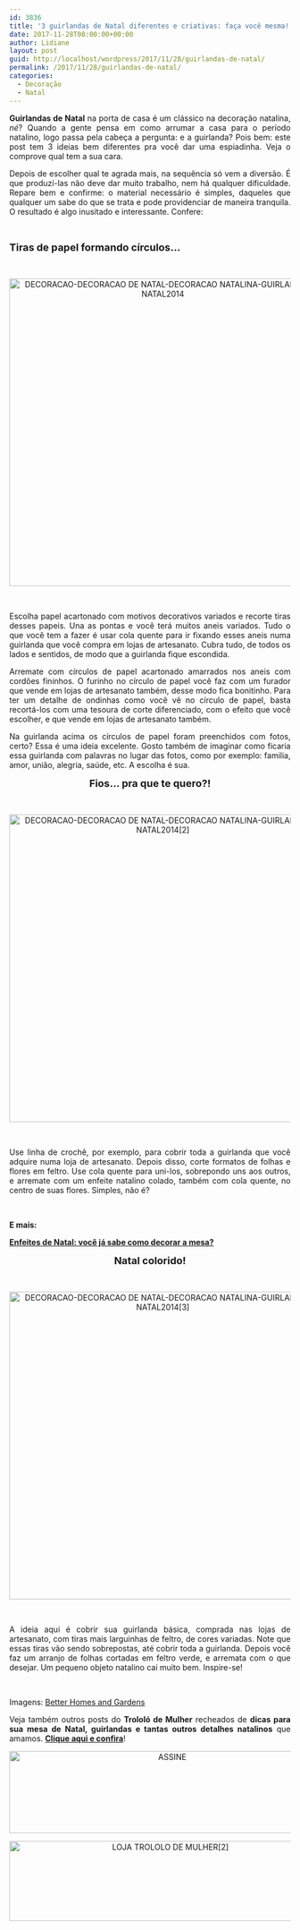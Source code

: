 ```yaml
---
id: 3836
title: '3 guirlandas de Natal diferentes e criativas: faça você mesma!'
date: 2017-11-28T00:00:00+00:00
author: Lidiane
layout: post
guid: http://localhost/wordpress/2017/11/28/guirlandas-de-natal/
permalink: /2017/11/28/guirlandas-de-natal/
categories:
  - Decoração
  - Natal
---
```

<p align="justify">
  <strong>Guirlandas de Natal</strong> na porta de casa é um clássico na decoração natalina,<em> né</em>? Quando a gente pensa em como arrumar a casa para o período natalino, logo passa pela cabeça a pergunta: e a guirlanda? Pois bem: este post tem 3 ideias bem diferentes pra você dar uma espiadinha. Veja o comprove qual tem a sua cara.
</p>

<p align="justify">
  Depois de escolher qual te agrada mais, na sequência só vem a diversão. É que produzí-las não deve dar muito trabalho, nem há qualquer dificuldade. Repare bem e confirme: o material necessário é simples, daqueles que qualquer um sabe do que se trata e pode providenciar de maneira tranquila. O resultado é algo inusitado e interessante. Confere:
</p>

&nbsp;

**<span style="font-size: large;">Tiras de papel formando círculos…</span>**

&nbsp;

<p align="center">
  <a href="http://www.decoracaodacasa.com/blog/wp-content/uploads/2014/10/DECORACAO-DECORACAO-DE-NATAL-DECORACAO-NATALINA-GUIRLANDA-NATAL2014.jpg"><img class="alignnone size-full wp-image-2157" src="http://www.decoracaodacasa.com/blog/wp-content/uploads/2014/10/DECORACAO-DECORACAO-DE-NATAL-DECORACAO-NATALINA-GUIRLANDA-NATAL2014.jpg" alt="DECORACAO-DECORACAO DE NATAL-DECORACAO NATALINA-GUIRLANDA-NATAL2014" width="550" height="550" /></a>
</p>

&nbsp;

<p align="justify">
  Escolha papel acartonado com motivos decorativos variados e recorte tiras desses papeis. Una as pontas e você terá muitos aneis variados. Tudo o que você tem a fazer é usar cola quente para ir fixando esses aneis numa guirlanda que você compra em lojas de artesanato. Cubra tudo, de todos os lados e sentidos, de modo que a guirlanda fique escondida.
</p>

<p align="justify">
  Arremate com círculos de papel acartonado amarrados nos aneis com cordões fininhos. O furinho no círculo de papel você faz com um furador que vende em lojas de artesanato também, desse modo fica bonitinho. Para ter um detalhe de ondinhas como você vê no círculo de papel, basta recortá-los com uma tesoura de corte diferenciado, com o efeito que você escolher, e que vende em lojas de artesanato também.
</p>

<p align="justify">
  Na guirlanda acima os círculos de papel foram preenchidos com fotos, certo? Essa é uma ideia excelente. Gosto também de imaginar como ficaria essa guirlanda com palavras no lugar das fotos, como por exemplo: familia, amor, união, alegria, saúde, etc. A escolha é sua.
</p>

<p align="center">
  <strong><span style="font-size: large;">Fios… pra que te quero?!</span></strong>
</p>

&nbsp;

<p align="center">
  <a href="http://www.decoracaodacasa.com/blog/wp-content/uploads/2014/10/DECORACAO-DECORACAO-DE-NATAL-DECORACAO-NATALINA-GUIRLANDA-NATAL20142.jpg"><img class="alignnone size-full wp-image-2158" src="http://www.decoracaodacasa.com/blog/wp-content/uploads/2014/10/DECORACAO-DECORACAO-DE-NATAL-DECORACAO-NATALINA-GUIRLANDA-NATAL20142.jpg" alt="DECORACAO-DECORACAO DE NATAL-DECORACAO NATALINA-GUIRLANDA-NATAL2014[2]" width="550" height="550" /></a>
</p>

&nbsp;

<p align="justify">
  Use linha de crochê, por exemplo, para cobrir toda a guirlanda que você adquire numa loja de artesanato. Depois disso, corte formatos de folhas e flores em feltro. Use cola quente para uni-los, sobrepondo uns aos outros, e arremate com um enfeite natalino colado, também com cola quente, no centro de suas flores. Simples, não é?
</p>

&nbsp;

<p align="left">
  <strong>E mais:</strong>
</p>

<p align="left">
  <strong><a href="http://www.trololodemulher.com.br/2010/11/15/enfeites-natal-mesa/" target="_blank">Enfeites de Natal: você já sabe como decorar a mesa?</a></strong>
</p>

<p align="center">
  <strong><span style="font-size: large;">Natal colorido!</span></strong>
</p>

&nbsp;

<p align="center">
  <a href="http://www.decoracaodacasa.com/blog/wp-content/uploads/2014/10/DECORACAO-DECORACAO-DE-NATAL-DECORACAO-NATALINA-GUIRLANDA-NATAL20143.jpg"><img class="alignnone size-full wp-image-2160" src="http://www.decoracaodacasa.com/blog/wp-content/uploads/2014/10/DECORACAO-DECORACAO-DE-NATAL-DECORACAO-NATALINA-GUIRLANDA-NATAL20143.jpg" alt="DECORACAO-DECORACAO DE NATAL-DECORACAO NATALINA-GUIRLANDA-NATAL2014[3]" width="550" height="550" /></a>
</p>

&nbsp;

<p align="justify">
  A ideia aqui é cobrir sua guirlanda básica, comprada nas lojas de artesanato, com tiras mais larguinhas de feltro, de cores variadas. Note que essas tiras vão sendo sobrepostas, até cobrir toda a guirlanda. Depois você faz um arranjo de folhas cortadas em feltro verde, e arremata com o que desejar. Um pequeno objeto natalino cai muito bem. Inspire-se!
</p>

&nbsp;

Imagens: <a href="http://www.bhg.com/" target="_blank">Better Homes and Gardens</a>

<p align="justify">
  Veja também outros posts do <strong>Trololó de Mulher</strong> recheados de <strong>dicas para sua mesa de Natal, guirlandas e tantas outros detalhes natalinos</strong> que amamos. <a href="http://www.trololodemulher.com.br/category/natal/" target="_blank"><strong>Clique aqui e confira</strong></a>!
</p>

<p align="center">
  <a href="http://feedburner.google.com/fb/a/mailverify?uri=blogbichafemea&loc=pt_BR" target="_blank"><img class="alignnone size-full wp-image-14011" src="http://www.trololodemulher.com.br/blog/wp-content/uploads/2017/08/ASSINE.jpg" alt="ASSINE" width="568" height="147" /></a>
</p>

<p align="center">
  <a href="http://loja.trololodemulher.com.br/" target="_blank"><img class="alignnone wp-image-14333 size-full" src="http://www.trololodemulher.com.br/blog/wp-content/uploads/2017/10/LOJA-TROLOLO-DE-MULHER2.png" alt="LOJA TROLOLO DE MULHER[2]" width="561" height="143" /></a>
</p>